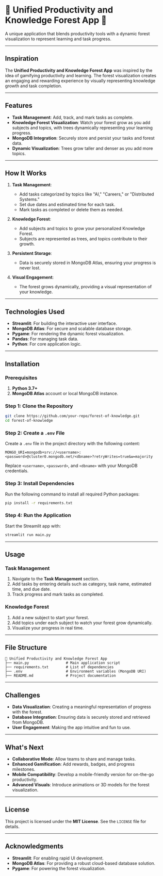 
# 🌳 Unified Productivity and Knowledge Forest App 🌳

A unique application that blends productivity tools with a dynamic forest visualization to represent learning and task progress.

---

## Inspiration

The **Unified Productivity and Knowledge Forest App** was inspired by the idea of gamifying productivity and learning. The forest visualization creates an engaging and rewarding experience by visually representing knowledge growth and task completion.

---

## Features

- **Task Management**: Add, track, and mark tasks as complete.
- **Knowledge Forest Visualization**: Watch your forest grow as you add subjects and topics, with trees dynamically representing your learning progress.
- **MongoDB Integration**: Securely store and persist your tasks and forest data.
- **Dynamic Visualization**: Trees grow taller and denser as you add more topics.

---

## How It Works

1. **Task Management**:
   - Add tasks categorized by topics like "AI," "Careers," or "Distributed Systems."
   - Set due dates and estimated time for each task.
   - Mark tasks as completed or delete them as needed.

2. **Knowledge Forest**:
   - Add subjects and topics to grow your personalized Knowledge Forest.
   - Subjects are represented as trees, and topics contribute to their growth.

3. **Persistent Storage**:
   - Data is securely stored in MongoDB Atlas, ensuring your progress is never lost.

4. **Visual Engagement**:
   - The forest grows dynamically, providing a visual representation of your knowledge.

---

## Technologies Used

- **Streamlit**: For building the interactive user interface.
- **MongoDB Atlas**: For secure and scalable database storage.
- **Pygame**: For rendering the dynamic forest visualization.
- **Pandas**: For managing task data.
- **Python**: For core application logic.

---

## Installation

### Prerequisites

1. **Python 3.7+**
2. **MongoDB Atlas** account or local MongoDB instance.

### Step 1: Clone the Repository

```bash
git clone https://github.com/your-repo/forest-of-knowledge.git
cd forest-of-knowledge
```

### Step 2: Create a `.env` File

Create a `.env` file in the project directory with the following content:

```plaintext
MONGO_URI=mongodb+srv://<username>:<password>@cluster0.mongodb.net/<dbname>?retryWrites=true&w=majority
```

Replace `<username>`, `<password>`, and `<dbname>` with your MongoDB credentials.

### Step 3: Install Dependencies

Run the following command to install all required Python packages:

```bash
pip install -r requirements.txt
```

### Step 4: Run the Application

Start the Streamlit app with:

```bash
streamlit run main.py
```

---

## Usage

### Task Management

1. Navigate to the **Task Management** section.
2. Add tasks by entering details such as category, task name, estimated time, and due date.
3. Track progress and mark tasks as completed.

### Knowledge Forest

1. Add a new subject to start your forest.
2. Add topics under each subject to watch your forest grow dynamically.
3. Visualize your progress in real time.

---

## File Structure

```plaintext
📁 Unified Productivity and Knowledge Forest App
├── main.py                 # Main application script
├── requirements.txt        # List of dependencies
├── .env                    # Environment variables (MongoDB URI)
├── README.md               # Project documentation
```

---

## Challenges

- **Data Visualization**: Creating a meaningful representation of progress with the forest.
- **Database Integration**: Ensuring data is securely stored and retrieved from MongoDB.
- **User Engagement**: Making the app intuitive and fun to use.

---

## What's Next

- **Collaborative Mode**: Allow teams to share and manage tasks.
- **Enhanced Gamification**: Add rewards, badges, and progress milestones.
- **Mobile Compatibility**: Develop a mobile-friendly version for on-the-go productivity.
- **Advanced Visuals**: Introduce animations or 3D models for the forest visualization.

---

## License

This project is licensed under the **MIT License**. See the `LICENSE` file for details.

---

## Acknowledgments

- **Streamlit**: For enabling rapid UI development.
- **MongoDB Atlas**: For providing a robust cloud-based database solution.
- **Pygame**: For powering the forest visualization.
```
